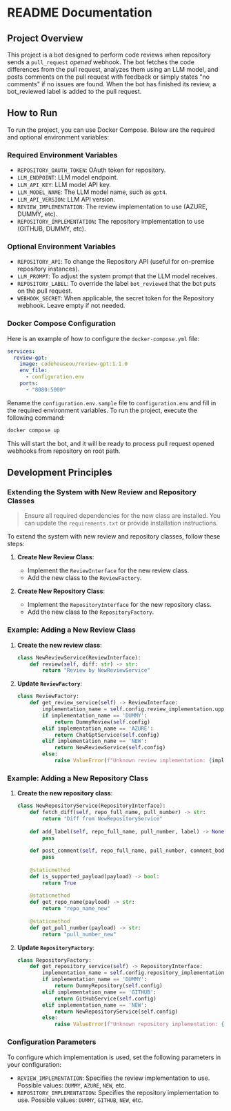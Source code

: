 # README Documentation

## Project Overview

This project is a bot designed to perform code reviews when repository sends a `pull_request` *opened* webhook. The bot fetches the code differences from the pull request, analyzes them using an LLM model, and posts comments on the pull request with feedback or simply states "no comments" if no issues are found. When the bot has finished its review, a bot_reviewed label is added to the pull request.

## How to Run

To run the project, you can use Docker Compose. Below are the required and optional environment variables:

### Required Environment Variables

- `REPOSITORY_OAUTH_TOKEN`: OAuth token for repository.
- `LLM_ENDPOINT`: LLM model endpoint.
- `LLM_API_KEY`: LLM model API key.
- `LLM_MODEL_NAME`: The LLM model name, such as `gpt4`.
- `LLM_API_VERSION`: LLM API version.
- `REVIEW_IMPLEMENTATION`: The review implementation to use (AZURE, DUMMY, etc).
- `REPOSITORY_IMPLEMENTATION`: The repository implementation to use (GITHUB, DUMMY, etc).

### Optional Environment Variables

- `REPOSITORY_API`: To change the Repository API (useful for on-premise repository instances).
- `LLM_PROMPT`: To adjust the system prompt that the LLM model receives.
- `REPOSITORY_LABEL`: To override the label `bot_reviewed` that the bot puts on the pull request.
- `WEBHOOK_SECRET`: When applicable, the secret token for the Repository webhook. Leave empty if not needed.

### Docker Compose Configuration

Here is an example of how to configure the `docker-compose.yml` file:

```yaml
services:
  review-gpt:
    image: codehouseou/review-gpt:1.1.0
    env_file:
      - configuration.env
    ports:
      - "8080:5000"
```
Rename the `configuration.env.sample` file to `configuration.env` and fill in the required environment variables.
To run the project, execute the following command:

```sh
docker compose up
```

This will start the bot, and it will be ready to process pull request opened webhooks from repository on root path.
## Development Principles

### Extending the System with New Review and Repository Classes

 > Ensure all required dependencies for the new class are installed. You can update the `requirements.txt` or provide installation instructions.

To extend the system with new review and repository classes, follow these steps:

1. **Create New Review Class**:
    - Implement the `ReviewInterface` for the new review class.
    - Add the new class to the `ReviewFactory`.

2. **Create New Repository Class**:
    - Implement the `RepositoryInterface` for the new repository class.
    - Add the new class to the `RepositoryFactory`.

### Example: Adding a New Review Class

1. **Create the new review class**:
    ```python
    class NewReviewService(ReviewInterface):
        def review(self, diff: str) -> str:
            return "Review by NewReviewService"
    ```

2. **Update `ReviewFactory`**:
    ```python
    class ReviewFactory:
        def get_review_service(self) -> ReviewInterface:
            implementation_name = self.config.review_implementation.upper()
            if implementation_name == 'DUMMY':
                return DummyReview(self.config)
            elif implementation_name == 'AZURE':
                return ChatGptService(self.config)
            elif implementation_name == 'NEW':
                return NewReviewService(self.config)
            else:
                raise ValueError(f"Unknown review implementation: {implementation_name}")
    ```

### Example: Adding a New Repository Class

1. **Create the new repository class**:
    ```python
    class NewRepositoryService(RepositoryInterface):
        def fetch_diff(self, repo_full_name, pull_number) -> str:
            return "Diff from NewRepositoryService"
        
        def add_label(self, repo_full_name, pull_number, label) -> None:
            pass
        
        def post_comment(self, repo_full_name, pull_number, comment_body) -> None:
            pass
        
        @staticmethod
        def is_supported_payload(payload) -> bool:
            return True
        
        @staticmethod
        def get_repo_name(payload) -> str:
            return "repo_name_new"
        
        @staticmethod
        def get_pull_number(payload) -> str:
            return "pull_number_new"
    ```

2. **Update `RepositoryFactory`**:
    ```python
    class RepositoryFactory:
        def get_repository_service(self) -> RepositoryInterface:
            implementation_name = self.config.repository_implementation.upper()
            if implementation_name == 'DUMMY':
                return DummyRepository(self.config)
            elif implementation_name == 'GITHUB':
                return GitHubService(self.config)
            elif implementation_name == 'NEW':
                return NewRepositoryService(self.config)
            else:
                raise ValueError(f"Unknown repository implementation: {implementation_name}")
    ```

### Configuration Parameters

To configure which implementation is used, set the following parameters in your configuration:

- `REVIEW_IMPLEMENTATION`: Specifies the review implementation to use. Possible values: `DUMMY`, `AZURE`, `NEW`, etc.
- `REPOSITORY_IMPLEMENTATION`: Specifies the repository implementation to use. Possible values: `DUMMY`, `GITHUB`, `NEW`, etc.
